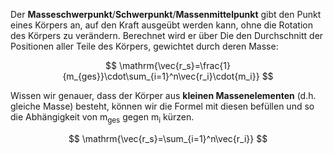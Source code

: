 Der **Masseschwerpunkt**/**Schwerpunkt**/**Massenmittelpunkt** gibt den Punkt eines Körpers an, auf den Kraft ausgeübt werden kann, ohne die Rotation des Körpers zu verändern. Berechnet wird er über Die den Durchschnitt der Positionen aller Teile des Körpers, gewichtet durch deren Masse:

$$
\mathrm{\vec{r_s}=\frac{1}{m_{ges}}\cdot\sum_{i=1}^n\vec{r_i}\cdot{m_i}}
$$

Wissen wir genauer, dass der Körper aus **kleinen Massenelementen** (d.h. gleiche Masse) besteht, können wir die Formel mit diesen befüllen und so die Abhängigkeit von $\mathrm{m_{ges}}$ gegen $\mathrm{m_i}$ kürzen.

$$
\mathrm{\vec{r_s}=\sum_{i=1}^n\vec{r_i}}
$$